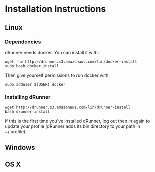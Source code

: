 # Installation Instructions

## Linux

### Dependencies

dRunner needs docker. You can install it with:
```
wget -nv http://drunner.s3.amazonaws.com/lin/docker-install
sudo bash docker-install
```

Then give yourself permissions to run docker with:
```
sudo adduser ${USER} docker
```

### Installing dRunner
```
wget http://drunner.s3.amazonaws.com/lin/drunner-install
bash drunner-install
```

If this is the first time you've installed dRunner, log out then in again to update your profile (dRunner adds its bin directory to your path in ~/.profile).


## Windows



## OS X
